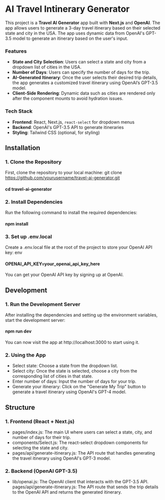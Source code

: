 # AI Travel Intinerary Generator
This project is a **Travel AI Generator** app built with **Next.js** and **OpenAI**. The app allows users to generate a 3-day travel itinerary based on their selected state and city in the USA. The app uses dynamic data from OpenAI's GPT-3.5 model to generate an itinerary based on the user's input.

### Features
- **State and City Selection**: Users can select a state and city from a dropdown list of cities in the USA.
- **Number of Days**: Users can specify the number of days for the trip.
- **AI-Generated Itinerary**: Once the user selects their desired trip details, the app generates a customized travel itinerary using OpenAI’s GPT-3.5 model.
- **Client-Side Rendering**: Dynamic data such as cities are rendered only after the component mounts to avoid hydration issues.

### Tech Stack
- **Frontend**: React, Next.js, `react-select` for dropdown menus
- **Backend**: OpenAI's GPT-3.5 API to generate itineraries
- **Styling**: Tailwind CSS (optional, for styling)

## Installation

### 1. Clone the Repository

  First, clone the repository to your local machine:
  git clone https://github.com/yourusername/travel-ai-generator.git
  #### cd travel-ai-generator
### 2. Install Dependencies
Run the following command to install the required dependencies:
#### npm install
### 3. Set up .env.local
Create a .env.local file at the root of the project to store your OpenAI API key:
env
#### OPENAI_API_KEY=your_openai_api_key_here
You can get your OpenAI API key by signing up at OpenAI.

## Development
### 1. Run the Development Server
After installing the dependencies and setting up the environment variables, start the development server:
#### npm run dev
You can now visit the app at http://localhost:3000 to start using it.

### 2. Using the App
- Select state: Choose a state from the dropdown list.
- Select city: Once the state is selected, choose a city from the corresponding list of cities in that state.
- Enter number of days: Input the number of days for your trip.
- Generate your itinerary: Click on the "Generate My Trip" button to generate a travel itinerary using OpenAI's GPT-4 model.

## Structure
### 1. Frontend (React + Next.js)
- pages/index.js: The main UI where users can select a state, city, and number of days for their trip.
- components/Select.js: The react-select dropdown components for selecting the state and city.
- pages/api/generate-itinerary.js: The API route that handles generating the travel itinerary using OpenAI's GPT-3 model.
### 2. Backend (OpenAI GPT-3.5)
- lib/openai.js: The OpenAI client that interacts with the GPT-3.5 API.
pages/api/generate-itinerary.js: The API route that sends the trip details to the OpenAI API and returns the generated itinerary.
